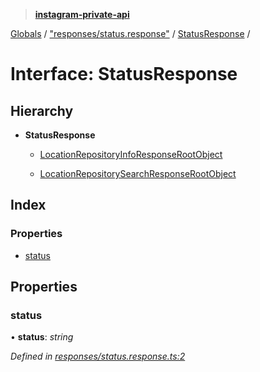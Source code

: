 > **[instagram-private-api](../README.md)**

[Globals](../README.md) / ["responses/status.response"](../modules/_responses_status_response_.md) / [StatusResponse](_responses_status_response_.statusresponse.md) /

# Interface: StatusResponse

## Hierarchy

* **StatusResponse**

  * [LocationRepositoryInfoResponseRootObject](_responses_location_repository_info_response_.locationrepositoryinforesponserootobject.md)

  * [LocationRepositorySearchResponseRootObject](_responses_location_repository_search_response_.locationrepositorysearchresponserootobject.md)

## Index

### Properties

* [status](_responses_status_response_.statusresponse.md#status)

## Properties

###  status

• **status**: *string*

*Defined in [responses/status.response.ts:2](https://github.com/dilame/instagram-private-api/blob/173bc62/src/responses/status.response.ts#L2)*